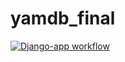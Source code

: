# yamdb_final
[![Django-app workflow](https://github.com/gregoskol/yamdb_final/actions/workflows/yamdb_workflow.yml/badge.svg)](https://github.com/gregoskol/yamdb_final/actions/workflows/yamdb_workflow.yml)
